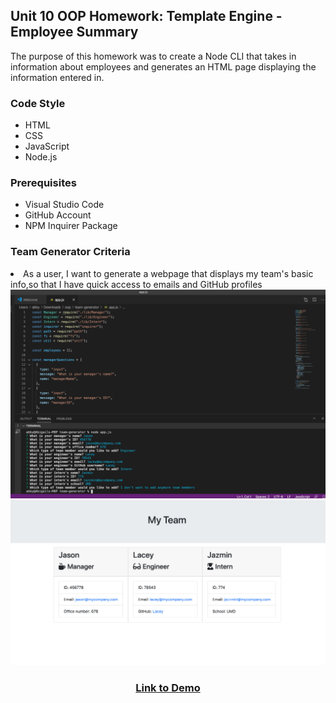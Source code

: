 <h2>Unit 10 OOP Homework: Template Engine - Employee Summary</h2>
The purpose of this homework was to create a Node CLI that takes in information about employees and generates an HTML page displaying the information entered in.

<h3>Code Style</h3>
<ul>
  <li>HTML</li>
  <li>CSS</li>
  <li>JavaScript</li>
  <li>Node.js</li>
</ul>

<h3>Prerequisites</h3>
<ul>
  <li>Visual Studio Code</li>
  <li>GitHub Account</li>
  <li>NPM Inquirer Package</li>
</ul>

<h3>Team Generator Criteria</h3>
<li>As a user, I want to generate a webpage that displays my team's basic info,so that I have quick access to emails and GitHub profiles</li>

<img src="questions.png">
<img src="htmlfile.png">

<center><h3><a href="https://drive.google.com/file/d/1os17imC0ey9oKD8D2kowcVwpN818ome_/view">Link to Demo</a></h3></center>
